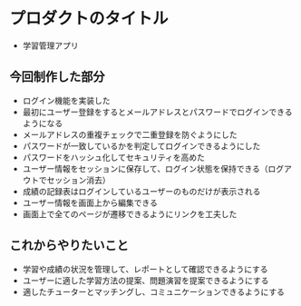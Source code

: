 # プロダクトのタイトル

- 学習管理アプリ

## 今回制作した部分

- ログイン機能を実装した
- 最初にユーザー登録をするとメールアドレスとパスワードでログインできるようになる
- メールアドレスの重複チェックで二重登録を防ぐようにした
- パスワードが一致しているかを判定してログインできるようにした
- パスワードをハッシュ化してセキュリティを高めた
- ユーザー情報をセッションに保存して、ログイン状態を保持できる（ログアウトでセッション消去）
- 成績の記録表はログインしているユーザーのものだけが表示される
- ユーザー情報を画面上から編集できる
- 画面上で全てのページが遷移できるようにリンクを工夫した

## これからやりたいこと

- 学習や成績の状況を管理して、レポートとして確認できるようにする
- ユーザーに適した学習方法の提案、問題演習を提案できるようにする
- 適したチューターとマッチングし、コミュニケーションできるようにする